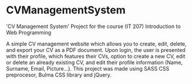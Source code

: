 # CVManagementSystem

'CV Management System' Project for the course (IT 207) Introduction to Web Programming

A simple CV management website which allows you to create, edit, delete, and export your CV as a PDF document. Upon login, the user is presented with their profile, which features their CVs, option to create a new CV, edit or delete an already existing CV, and edit their profile information (Name, Surname, Email, Picture…).
This project was made using SASS CSS preprocesor, Bulma CSS library and jQuery.
